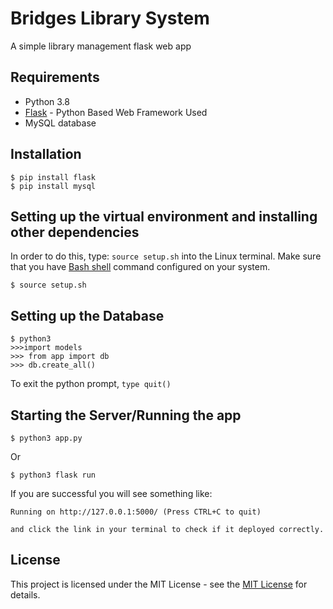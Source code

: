 # Bridges Library System 
A simple library management flask web app

## Requirements
* Python 3.8
* [Flask](http://flask.pocoo.org/docs/0.11/)  - Python Based Web Framework Used
* MySQL database

## Installation
```
$ pip install flask
$ pip install mysql
```

## Setting up the virtual environment and installing other dependencies

In order to do this, type: ```source setup.sh``` into the Linux terminal. Make sure that you have [Bash shell](https://www.gnu.org/software/bash/manual/html_node/Basic-Installation.html) command configured on your system. 
```
$ source setup.sh
```

## Setting up the Database
```
$ python3
>>>import models
>>> from app import db
>>> db.create_all()
```
To exit the python prompt, ```type quit()```

## Starting the Server/Running the app
```
$ python3 app.py
```

Or  
```
$ python3 flask run
```
If you are successful you will see something like:  
```
Running on http://127.0.0.1:5000/ (Press CTRL+C to quit)

and click the link in your terminal to check if it deployed correctly.
```
## License 

This project is licensed under the MIT License - see the [MIT License](https://opensource.org/licenses/MIT) for details.
